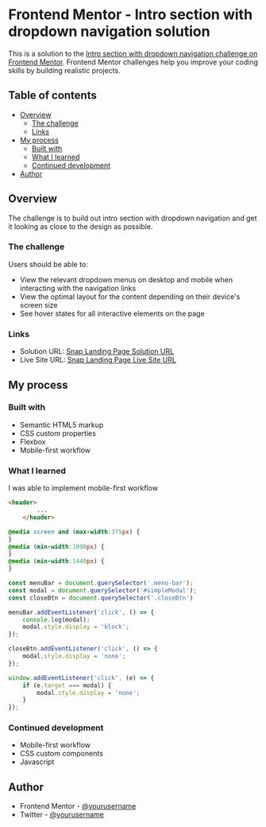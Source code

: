 # Frontend Mentor - Intro section with dropdown navigation solution

This is a solution to the [Intro section with dropdown navigation challenge on Frontend Mentor](https://www.frontendmentor.io/challenges/intro-section-with-dropdown-navigation-ryaPetHE5). Frontend Mentor challenges help you improve your coding skills by building realistic projects. 

## Table of contents

- [Overview](#overview)
  - [The challenge](#the-challenge)
  - [Links](#links)
- [My process](#my-process)
  - [Built with](#built-with)
  - [What I learned](#what-i-learned)
  - [Continued development](#continued-development)
- [Author](#author)



## Overview
The challenge is to build out intro section with dropdown navigation and get it looking as close to the design as possible.
### The challenge

Users should be able to:

- View the relevant dropdown menus on desktop and mobile when interacting with the navigation links
- View the optimal layout for the content depending on their device's screen size
- See hover states for all interactive elements on the page
### Links

- Solution URL: [Snap Landing Page Solution URL](https://www.frontendmentor.io/challenges/intro-section-with-dropdown-navigation-ryaPetHE5/hub/intro-section-with-dropdown-navigation-SyGrDfrevc/)
- Live Site URL: [Snap Landing Page Live Site URL](https://snap-landing-page-frontendmentor.netlify.app/)

## My process

### Built with

- Semantic HTML5 markup
- CSS custom properties
- Flexbox
- Mobile-first workflow

### What I learned

I was able to implement mobile-first workflow

```html
<header>
        ...
    </header>
```
```css
@media screen and (max-width:375px) {
}
@media (min-width:1090px) {
}
@media (min-width:1440px) {
}
```
```js
const menuBar = document.querySelector('.menu-bar');
const modal = document.querySelector('#simpleModal');
const closeBtn = document.querySelector('.closeBtn')

menuBar.addEventListener('click', () => {
    console.log(modal);
    modal.style.display = 'block';
});

closeBtn.addEventListener('click', () => {
    modal.style.display = 'none';
});

window.addEventListener('click', (e) => {
    if (e.target === modal) {
        modal.style.display = 'none';
    }
});
```
### Continued development

- Mobile-first workflow
- CSS custom components
- Javascript

## Author

- Frontend Mentor - [@yourusername](https://www.frontendmentor.io/profile/yourusername)
- Twitter - [@yourusername](https://www.twitter.com/yourusername)

